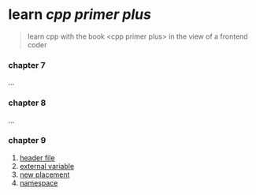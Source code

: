# learn *cpp primer plus*

> learn cpp with the book \<cpp primer plus\> in the view of a frontend coder

### chapter 7

...

### chapter 8

...

### chapter 9

1. [header file](./src/chapter9/1_using_header_file.cpp)
2. [external variable](./src/chapter9/2_use_external_variable/index.cpp)
3. [new placement](./src/chapter9/3_new_placement.cpp)
4. [namespace](./src/chapter9/4_use_namespace/index.cpp)

